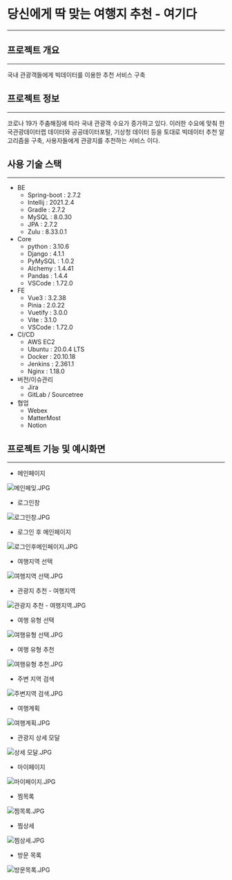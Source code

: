 # 당신에게 딱 맞는 여행지 추천 - 여기다

---

## 프로젝트 개요

---

국내 관광객들에게 빅데이터를 이용한 추천 서비스 구축

## 프로젝트 정보

---

코로나 19가 주춤해짐에 따라 국내 관광객 수요가 증가하고 있다. 이러한 수요에 맞춰 한국관광데이터랩 데이터와 공공데이터포털, 기상청 데이터 등을 토대로 빅데이터 추천 알고리즘을 구축, 사용자들에게 관광지를 추천하는 서비스 이다.

## 사용 기술 스택

---

- BE
    - Spring-boot : 2.7.2
    - Intellij : 2021.2.4
    - Gradle : 2.7.2
    - MySQL : 8.0.30
    - JPA : 2.7.2
    - Zulu : 8.33.0.1
- Core
    - python : 3.10.6
    - Django : 4.1.1
    - PyMySQL : 1.0.2
    - Alchemy : 1.4.41
    - Pandas : 1.4.4
    - VSCode : 1.72.0
- FE
    - Vue3 : 3.2.38
    - Pinia : 2.0.22
    - Vuetify : 3.0.0
    - Vite : 3.1.0
    - VSCode : 1.72.0
- CI/CD
    - AWS EC2
    - Ubuntu : 20.0.4 LTS
    - Docker : 20.10.18
    - Jenkins : 2.361.1
    - Nginx : 1.18.0
- 버전/이슈관리
    - Jira
    - GitLab / Sourcetree
- 협업
    - Webex
    - MatterMost
    - Notion

## 프로젝트 기능 및 예시화면

---

- 메인페이지

![메인페잊.JPG](readme%204514ac0d33004c0e9e9c0eeda35718b2/%25EB%25A9%2594%25EC%259D%25B8%25ED%258E%2598%25EC%259E%258A.jpg)

- 로그인창

![로그인창.JPG](readme%204514ac0d33004c0e9e9c0eeda35718b2/%25EB%25A1%259C%25EA%25B7%25B8%25EC%259D%25B8%25EC%25B0%25BD.jpg)

- 로그인 후 메인페이지

![로그인후메인페이지.JPG](readme%204514ac0d33004c0e9e9c0eeda35718b2/%25EB%25A1%259C%25EA%25B7%25B8%25EC%259D%25B8%25ED%259B%2584%25EB%25A9%2594%25EC%259D%25B8%25ED%258E%2598%25EC%259D%25B4%25EC%25A7%2580.jpg)

- 여행지역 선택

![여행지역 선택.JPG](readme%204514ac0d33004c0e9e9c0eeda35718b2/%25EC%2597%25AC%25ED%2596%2589%25EC%25A7%2580%25EC%2597%25AD_%25EC%2584%25A0%25ED%2583%259D.jpg)

- 관광지 추천 - 여행지역

![관광지 추천 - 여행지역.JPG](readme%204514ac0d33004c0e9e9c0eeda35718b2/%25EA%25B4%2580%25EA%25B4%2591%25EC%25A7%2580_%25EC%25B6%2594%25EC%25B2%259C_-_%25EC%2597%25AC%25ED%2596%2589%25EC%25A7%2580%25EC%2597%25AD.jpg)

- 여행 유형 선택

![여행유형 선택.JPG](readme%204514ac0d33004c0e9e9c0eeda35718b2/%25EC%2597%25AC%25ED%2596%2589%25EC%259C%25A0%25ED%2598%2595_%25EC%2584%25A0%25ED%2583%259D.jpg)

- 여행 유형 추천

![여행유형 추천.JPG](readme%204514ac0d33004c0e9e9c0eeda35718b2/%25EC%2597%25AC%25ED%2596%2589%25EC%259C%25A0%25ED%2598%2595_%25EC%25B6%2594%25EC%25B2%259C.jpg)

- 주변 지역 검색

![주변지역 검색.JPG](readme%204514ac0d33004c0e9e9c0eeda35718b2/%25EC%25A3%25BC%25EB%25B3%2580%25EC%25A7%2580%25EC%2597%25AD_%25EA%25B2%2580%25EC%2583%2589.jpg)

- 여행계획

![여행계획.JPG](readme%204514ac0d33004c0e9e9c0eeda35718b2/%25EC%2597%25AC%25ED%2596%2589%25EA%25B3%2584%25ED%259A%258D.jpg)

- 관광지 상세 모달

![상세 모달.JPG](readme%204514ac0d33004c0e9e9c0eeda35718b2/%25EC%2583%2581%25EC%2584%25B8_%25EB%25AA%25A8%25EB%258B%25AC.jpg)

- 마이페이지

![마이페이지.JPG](readme%204514ac0d33004c0e9e9c0eeda35718b2/%25EB%25A7%2588%25EC%259D%25B4%25ED%258E%2598%25EC%259D%25B4%25EC%25A7%2580.jpg)

- 찜목록

![찜목록.JPG](readme%204514ac0d33004c0e9e9c0eeda35718b2/%25EC%25B0%259C%25EB%25AA%25A9%25EB%25A1%259D.jpg)

- 찜상세

![찜상세.JPG](readme%204514ac0d33004c0e9e9c0eeda35718b2/%25EC%25B0%259C%25EC%2583%2581%25EC%2584%25B8.jpg)

- 방문 목록

![방문목록.JPG](readme%204514ac0d33004c0e9e9c0eeda35718b2/%25EB%25B0%25A9%25EB%25AC%25B8%25EB%25AA%25A9%25EB%25A1%259D.jpg)
